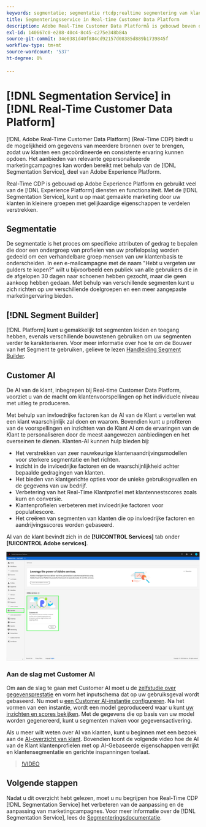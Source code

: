 ```yaml
---
keywords: segmentatie; segmentatie rtcdp;realtime segmentering van klantgegevens
title: Segmenteringsservice in Real-time Customer Data Platform
description: Adobe Real-Time Customer Data Platformå is gebouwd boven op Adobe Experience Platform en gebruikt veel van de services en functionaliteit van het Experience Platform. Gebruikend de Dienst van de Segmentatie, kunt u op maat-gemaakte marketing verstrekken door uw klanten in kleinere groepen met gelijkaardige eigenschappen te verdelen.
exl-id: 140667c0-e288-40c4-8c45-c275e348b84a
source-git-commit: 34e0381d40f884cd92157d08385d889b1739845f
workflow-type: tm+mt
source-wordcount: '537'
ht-degree: 0%

---
```


# [!DNL Segmentation Service] in [!DNL Real-Time Customer Data Platform]

[!DNL Adobe Real-Time Customer Data Platform] (Real-Time CDP) biedt u de mogelijkheid om gegevens van meerdere bronnen over te brengen, zodat uw klanten een gecoördineerde en consistente ervaring kunnen opdoen. Het aanbieden van relevante gepersonaliseerde marketingcampagnes kan worden bereikt met behulp van de [!DNL Segmentation Service], deel van Adobe Experience Platform.

Real-Time CDP is gebouwd op Adobe Experience Platform en gebruikt veel van de [!DNL Experience Platform] diensten en functionaliteit. Met de [!DNL Segmentation Service], kunt u op maat gemaakte marketing door uw klanten in kleinere groepen met gelijkaardige eigenschappen te verdelen verstrekken.

## Segmentatie

De segmentatie is het proces om specifieke attributen of gedrag te bepalen die door een ondergroep van profielen van uw profielopslag worden gedeeld om een verhandelbare groep mensen van uw klantenbasis te onderscheiden. In een e-mailcampagne met de naam &quot;Hebt u vergeten uw gulders te kopen?&quot; wilt u bijvoorbeeld een publiek van alle gebruikers die in de afgelopen 30 dagen naar schoenen hebben gezocht, maar die geen aankoop hebben gedaan. Met behulp van verschillende segmenten kunt u zich richten op uw verschillende doelgroepen en een meer aangepaste marketingervaring bieden.

## [!DNL Segment Builder]

[!DNL Platform] kunt u gemakkelijk tot segmenten leiden en toegang hebben, evenals verschillende bouwstenen gebruiken om uw segmenten verder te karakteriseren. Voor meer informatie over hoe te om de Bouwer van het Segment te gebruiken, gelieve te lezen [Handleiding Segment Builder](./segment-builder-guide.md).

## Customer AI

De AI van de klant, inbegrepen bij Real-time Customer Data Platform, voorziet u van de macht om klantenvoorspellingen op het individuele niveau met uitleg te produceren.

Met behulp van invloedrijke factoren kan de AI van de Klant u vertellen wat een klant waarschijnlijk zal doen en waarom. Bovendien kunt u profiteren van de voorspellingen en inzichten van de Klant AI om de ervaringen van de Klant te personaliseren door de meest aangewezen aanbiedingen en het overseinen te dienen. Klanten-AI kunnen hulp bieden bij:

* Het verstrekken van zeer nauwkeurige klantenaandrijvingsmodellen voor sterkere segmentatie en het richten.
* Inzicht in de invloedrijke factoren en de waarschijnlijkheid achter bepaalde gedragingen van klanten.
* Het bieden van klantgerichte opties voor de unieke gebruiksgevallen en de gegevens van uw bedrijf.
* Verbetering van het Real-Time Klantprofiel met klantennestscores zoals kurn en conversie.
* Klantenprofielen verbeteren met invloedrijke factoren voor populatiescore.
* Het creëren van segmenten van klanten die op invloedrijke factoren en aandrijvingsscores worden gebaseerd.

AI van de klant bevindt zich in de **[!UICONTROL Services]** tab onder **[!UICONTROL Adobe services]**.

![AI-locatie van klant](../assets/overview/rtcdp-customer-ai.png)

### Aan de slag met Customer AI

Om aan de slag te gaan met Customer AI moet u de [zelfstudie over gegevensprestatie](../../intelligent-services/data-preparation.md) en vorm het inputschema dat op uw gebruiksgeval wordt gebaseerd. Nu moet u [een Customer AI-instantie configureren](../../intelligent-services/customer-ai/user-guide/configure.md). Na het vormen van een instantie, wordt een model geproduceerd waar u kunt [uw inzichten en scores bekijken](../../intelligent-services/customer-ai/user-guide/discover-insights.md). Met de gegevens die op basis van uw model worden gegenereerd, kunt u segmenten maken voor gegevensactivering.

Als u meer wilt weten over AI van klanten, kunt u beginnen met een bezoek aan de [AI-overzicht van klant](../../intelligent-services/customer-ai/overview.md). Bovendien toont de volgende video hoe de AI van de Klant klantenprofielen met op AI-Gebaseerde eigenschappen verrijkt en klantensegmentatie en gerichte inspanningen toelaat.

>[!VIDEO](https://video.tv.adobe.com/v/40374/?quality=12&learn=on)


## Volgende stappen

Nadat u dit overzicht hebt gelezen, moet u nu begrijpen hoe Real-Time CDP [!DNL Segmentation Service] het verbeteren van de aanpassing en de aanpassing van marketingcampagnes. Voor meer informatie over de [!DNL Segmentation Service], lees de [Segmenteringsdocumentatie](../../segmentation/home.md).

